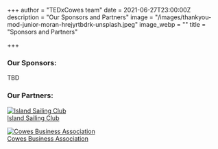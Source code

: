 +++
author = "TEDxCowes team"
date = 2021-06-27T23:00:00Z
description = "Our Sponsors and Partners"
image = "/images/thankyou-mod-junior-moran-hrejyrtbdrk-unsplash.jpeg"
image_webp = ""
title = "Sponsors and Partners"

+++
### Our Sponsors:

TBD

### Our Partners:

[![Island Sailing Club](https://boxstuff-development-thumbnails.s3.amazonaws.com/587230_orig.png)](https://islandsc.org.uk)
<br/>
[Island Sailing Club](https://islandsc.org.uk)

[![Cowes Business Association](https://www.cowesbusiness.org.uk/wp-content/uploads/2020/12/3x_Cowes_Business_Association_Logomark_RGB_08-20..png)](cowesbusiness.org.uk)
<br/>
[Cowes Business Association](cowesbusiness.org.uk)